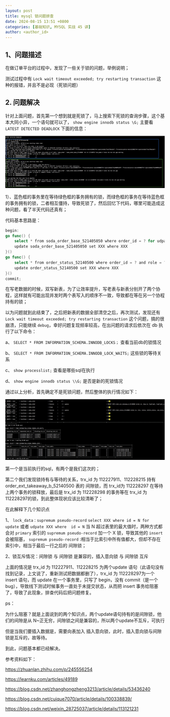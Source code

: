 ```yaml
---
layout: post
title: mysql 锁问题排查
date: 2024-08-15 13:51 +0800
categories: [基础知识, MYSQL 实战 45 讲]
author: <author_id>
---
```


## 1、问题描述

在做订单平台的过程中，发现了一些关于锁的问题，举例说明；

测试过程中有 `Lock wait timeout exceeded; try restarting transaction` 这种的报错，并且不是必现（死锁问题）



## 2. 问题解决

针对上面问题，首先第一个想到就是死锁了，马上搜索下死锁的查询步骤，这个基本大同小异，一个语句就可以了， `show engine innodb status \G;` 主要看 `LATEST DETECTED DEADLOCK` 下面的信息：



![image (1)](../media/2024-08-15-mysql-%E9%94%81%E9%97%AE%E9%A2%98%E6%8E%92%E6%9F%A5/image%20(1).png)

1）、蓝色框的事务里在等待绿色框的事务拥有的锁，而绿色框的事务在等待蓝色框的事务拥有的锁，二者相互僵持，导致死锁了，然后回忆下代码，哪里可能造成这种问题，看了半天代码还真有；

代码基本思路是：

```go
begin:
go func() {
    select * from soda_order_base_521405050 where order_id = ? for udpate;
    update soda_order_base_521405050 set XXX where XXX
}()
go func() {
    select * from order_status_52140500 where order_id = ? and role = ? for update
    update order_status_52140500 set XXX where XXX
}()
commit;
```

在写老数据的时候，双写新表，为了让效率提升，写老表与新表分别开了两个协程，这样就有可能出现并发时两个表写入的顺序不一致，导致都在等在另一个协程持有的锁；

以为问题就到此结束了，之后把新表的数据全部清空之后，再次测试，发现还有 `Lock wait timeout exceeded; try restarting transaction` 这个问题，搞的很崩溃，只能继续 `debug`，幸好问题复现频率较高，在出问题的请求后依次在 db 执行了以下命令：

a、 `SELECT * FROM INFORMATION_SCHEMA.INNODB_LOCKS；` 查看当前db的锁情况

b、 `SELECT * FROM INFORMATION_SCHEMA.INNODB_LOCK_WAITS;`  这些锁的等待关系

c、 `show processlist;`  查看是哪些sql在执行

d、 `show engine innodb status \\G;`  是否是新的死锁情况



通过以上分析，首先确定不是死锁问题，然后整体的执行情况如下：

![deadlockinformation](../media/2024-08-15-mysql-%E9%94%81%E9%97%AE%E9%A2%98%E6%8E%92%E6%9F%A5/deadlockinformation.png)

第一个是当前执行的sql，有两个是我们这次的；

第二个我们发现锁持有与等待的关系，trx_id 为 112227911、112228215 持有 order_ext_takeaway_b_52140500 表的 间隙锁，而 trx_id为 112228297 在等待上两个事务的锁释放，最后是 trx_id 为 112228298 的事务等在 trx_id 为 112228297的锁，到此整体现状应该比较清晰了；



在此解释下几个知识点

1、 `lock_data：supremum pseudo-record`      `select XXX where id = N for update` 或者 `udpate XXX where  id = N`  当 N 超过表里的最大值时，两种方式都会对 `primary` 索引的 `supremum pseudo-record` 加一个 X 锁，导致其他的 `insert` 会被阻塞， `supremum pseudo-record` :相当于比索引中所有值都大，但却不存在索引中，相当于最后一行之后的 间隙锁；



2、锁互斥情况：间隙锁 与 间隙锁 是兼容的，插入意向锁 与 间隙锁 互斥

上面的情况是 trx_id 为 112227911、112228215 为两个update 语句（此语句没有找到记录，上文说了，重新测试把数据都删了），trx_id 为 112228297为一个 insert 语句，而 update 在一个事务里，只写了 begin，没有 commit（是一个bug），导致线下测试时候事务一直处于未提交状态，从而把 insert 事务给阻塞了，导致了此现象，排查代码后把问题修复。



ps：

为什么阻塞？就是上面说到的两个知识点，两个update语句持有的是间隙锁，他们的间隙是从 N~正无穷，间隙锁之间是兼容的，所以两个update不互斥，可执行

但是当我们要插入数据是，需要向表加入 插入意向锁，此时，插入意向锁与间隙锁是互斥的，故等待。



到此，问题基本都已经解决。



参考资料如下：

https://zhuanlan.zhihu.com/p/245556254

https://learnku.com/articles/49189

https://blog.csdn.net/zhanghongzheng3213/article/details/53436240

https://blog.csdn.net/cuique7070/article/details/100338839/

https://blog.csdn.net/weixin_28725037/article/details/113121231









































